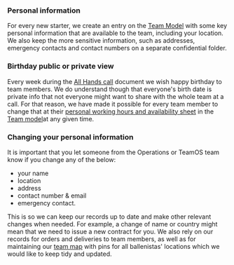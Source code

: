### Personal information
For every new starter, we create an entry on the [Team Model](https://docs.google.com/spreadsheets/d/1m1Ln8lfcMaUngbEsaQdbz1Dtts4e8HBj9XsMqBwTeXM/edit#gid=404458414) with some key personal information that are available to the team, including your location. We also keep the more sensitive information, such as addresses, emergency contacts and contact numbers on a separate confidential folder. 

### Birthday public or private view
Every week during the [All Hands call](https://github.com/balena-io/balena-io/wiki/All-hands-calls) document we wish happy birthday to team members. We do understand though that everyone's birth date is private info that not everyone might  want to share with the whole team at a call. For that reason, we have made it possible for every team member to change that at their [personal working hours and availability sheet](https://github.com/balena-io/balena-io/wiki/Working-hours-and-availability) in the [Team model](https://docs.google.com/spreadsheets/d/1m1Ln8lfcMaUngbEsaQdbz1Dtts4e8HBj9XsMqBwTeXM/edit?usp=sharing)at any given time.

### Changing your personal information
It is important that you let someone from the Operations or TeamOS team know if you change any of the below:
* your name
* location
* address
* contact number & email
* emergency contact.

This is so we can keep our records up to date and make other relevant changes when needed. For example, a change of name or country might mean that we need to issue a new contract for you. We also rely on our records for orders and deliveries to team members, as well as for maintaining our [team map](https://www.balena.io/team) with pins for all ballenistas' locations which we would like to keep tidy and updated.

